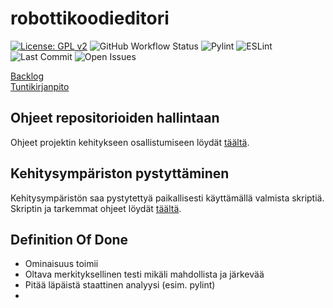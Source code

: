 # robottikoodieditori

[![License: GPL v2](https://img.shields.io/badge/License-GPL_v2-blue.svg)](https://www.gnu.org/licenses/old-licenses/gpl-2.0.en.html)
![GitHub Workflow Status](https://github.com/robottikoodieditori/ohtuprojekti-robottikoodieditori/workflows/CI/badge.svg)
![Pylint](https://img.shields.io/badge/linter-pylint-blue.svg)
![ESLint](https://img.shields.io/badge/linter-eslint-blue.svg)
![Last Commit](https://img.shields.io/github/last-commit/robottikoodieditori/ohtuprojekti-robottikoodieditori.svg)
![Open Issues](https://img.shields.io/github/issues/robottikoodieditori/ohtuprojekti-robottikoodieditori.svg)


[Backlog](https://github.com/orgs/robottikoodieditori/projects/1/views/1)  
[Tuntikirjanpito](https://docs.google.com/spreadsheets/d/e/2PACX-1vRxpaxpfMdOrUnlUGn-lUCU_5Aq3E6z72hCZSh71sXlDEbgByw2HMZUzxe1BduUdx95Ijd8cjj8B3Bs/pubhtml)

## Ohjeet repositorioiden hallintaan
Ohjeet projektin kehitykseen osallistumiseen löydät [täältä](./docs/CONTRIBUTING.md).

## Kehitysympäriston pystyttäminen
Kehitysympäristön saa pystytettyä paikallisesti käyttämällä valmista skriptiä. Skriptin ja tarkemmat ohjeet löydät [täältä](./docs/SETUP.md).

## Definition Of Done
- Ominaisuus toimii
- Oltava merkityksellinen testi mikäli mahdollista ja järkevää
- Pitää läpäistä staattinen analyysi (esim. pylint)
- 
